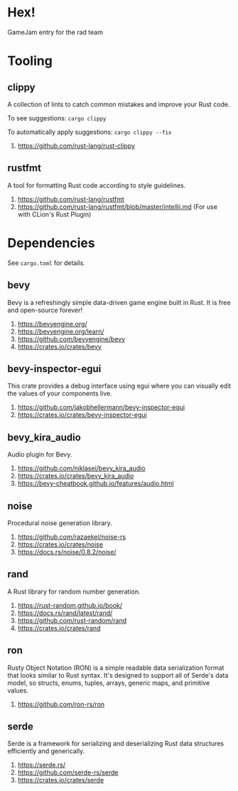 # Hex!

GameJam entry for the rad team

# Tooling

## clippy

A collection of lints to catch common mistakes and improve your Rust code.

To see suggestions: `cargo clippy`

To automatically apply suggestions: `cargo clippy --fix`

1. https://github.com/rust-lang/rust-clippy

## rustfmt

A tool for formatting Rust code according to style guidelines.

1. https://github.com/rust-lang/rustfmt
2. https://github.com/rust-lang/rustfmt/blob/master/intellij.md (For use with CLion's Rust Plugin)

# Dependencies

See `cargo.toml` for details.

## bevy

Bevy is a refreshingly simple data-driven game engine built in Rust. It is free and open-source forever!

1. https://bevyengine.org/
2. https://bevyengine.org/learn/
3. https://github.com/bevyengine/bevy
4. https://crates.io/crates/bevy

## bevy-inspector-egui

This crate provides a debug interface using egui where you can visually edit the values of your components live.

1. https://github.com/jakobhellermann/bevy-inspector-egui
2. https://crates.io/crates/bevy-inspector-egui

## bevy_kira_audio

Audio plugin for Bevy.

1. https://github.com/niklasei/bevy_kira_audio
2. https://crates.io/crates/bevy_kira_audio
3. https://bevy-cheatbook.github.io/features/audio.html

## noise

Procedural noise generation library.

1. https://github.com/razaekel/noise-rs
2. https://crates.io/crates/noise
3. https://docs.rs/noise/0.8.2/noise/

## rand

A Rust library for random number generation.

1. https://rust-random.github.io/book/
2. https://docs.rs/rand/latest/rand/
3. https://github.com/rust-random/rand
4. https://crates.io/crates/rand

## ron

Rusty Object Notation (RON) is a simple readable data serialization format that looks similar to Rust syntax.
It's designed to support all of Serde's data model, so structs, enums, tuples, arrays, generic maps, and primitive
values.

1. https://github.com/ron-rs/ron

## serde

Serde is a framework for serializing and deserializing Rust data structures efficiently and generically.

1. https://serde.rs/
2. https://github.com/serde-rs/serde
3. https://crates.io/crates/serde
